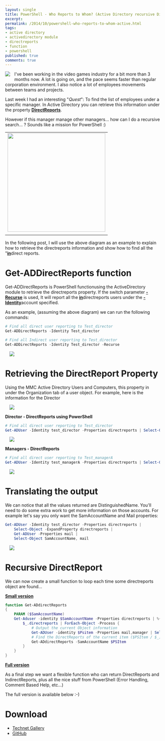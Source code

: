 ```yaml
---
layout: single
title: PowerShell - Who Reports to Whom? (Active Directory recursive DirectReports)
excerpt: 
permalink: /2014/10/powershell-who-reports-to-whom-active.html
tags: 
- active directory
- activedirectory module
- directreports
- function
- powershell
published: true
comments: true
---
```


 
<a href="{{ site.url }}/images/2014/20141005_PowerShell_-_Who_Reports_to_Whom_(Active_Directory_recursive_DirectReports)/Site_Map__1366356344__-96x96.png" imageanchor="1" style="clear: left; float: left; margin-bottom: 1em; margin-right: 1em;"><img border="0" src="{{ site.url }}/images/2014/20141005_PowerShell_-_Who_Reports_to_Whom_(Active_Directory_recursive_DirectReports)/Site_Map__1366356344__-96x96.png" /></a>I've been working in the video games industry for a bit more than 3 months now. A lot is going on, and the pace seems faster than regular corporation environment. I also notice a lot of employees movements between teams and projects.

Last week I had an interesting "<i>Quest</i>": To find the list of employees under a specific manager. In Active Directory you can retrieve this information under the property <b><u>DirectReports</u></b>.

However if this manager manage other managers... how can I do a recursive search... ?
Sounds like a mission for PowerShell :)

<table align="center" cellpadding="0" cellspacing="0" class="tr-caption-container" style="margin-left: auto; margin-right: auto; text-align: center;"><tbody><tr><td style="text-align: center;"><a href="{{ site.url }}/images/2014/20141005_PowerShell_-_Who_Reports_to_Whom_(Active_Directory_recursive_DirectReports)/2014-10-04_21-55-36__527074596__-340x342.png" imageanchor="1" style="margin-left: auto; margin-right: auto;"><img border="0" src="{{ site.url }}/images/2014/20141005_PowerShell_-_Who_Reports_to_Whom_(Active_Directory_recursive_DirectReports)/2014-10-04_21-55-36__527074596__-340x342.png" height="320" width="318" /></a></td></tr><tr><td class="tr-caption" style="text-align: center;">
</td></tr></tbody></table>
In the following post, I will use the above diagram as an example to explain how to retrieve the directreports information and show how to find all the "<b><u>in</u></b>direct reports.

# Get-ADDirectReports function

Get-ADDirectReports is PowerShell functionusing the ActiveDirectory module to retrieve the directreports property. If the switch parameter <u><b>-Recurse</b></u> is used, It will report all the <b><u>in</u></b>directreports users under the <u><b>-Identity</b></u>account specified.

As an example, (assuming the above diagram) we can run the following commands:

```powershell
# Find all direct user reporting to Test_director
Get-ADDirectReports -Identity Test_director

# Find all Indirect user reporting to Test_director
Get-ADDirectReports -Identity Test_director -Recurse
```

<a href="{{ site.url }}/images/2014/20141005_PowerShell_-_Who_Reports_to_Whom_(Active_Directory_recursive_DirectReports)/Get-ADDirectReport__1896028255__-692x454.png" imageanchor="1" style="margin-left: 1em; margin-right: 1em;"><img border="0" src="{{ site.url }}/images/2014/20141005_PowerShell_-_Who_Reports_to_Whom_(Active_Directory_recursive_DirectReports)/Get-ADDirectReport__1896028255__-692x454.png" /></a>

# Retrieving the DirectReport Property

Using the MMC Active Directory Users and Computers, this property in under the Organization tab of a user object. For example, here is the information for the Director

<a href="{{ site.url }}/images/2014/20141005_PowerShell_-_Who_Reports_to_Whom_(Active_Directory_recursive_DirectReports)/directreports_property_mmc__102966376__-432x531.png" imageanchor="1" style="margin-left: 1em; margin-right: 1em;"><img border="0" src="{{ site.url }}/images/2014/20141005_PowerShell_-_Who_Reports_to_Whom_(Active_Directory_recursive_DirectReports)/directreports_property_mmc__102966376__-432x531.png" /></a>

<b>Director - DirectReports using PowerShell</b>

```powershell
# Find all direct user reporting to Test_director
Get-ADUser -Identity test_director -Properties directreports | Select-Object -ExpandProperty DirectReports
```

<a href="{{ site.url }}/images/2014/20141005_PowerShell_-_Who_Reports_to_Whom_(Active_Directory_recursive_DirectReports)/Director_directreports_powershell_02__1496667751__-692x166.png" imageanchor="1" style="margin-left: 1em; margin-right: 1em;"><img border="0" src="{{ site.url }}/images/2014/20141005_PowerShell_-_Who_Reports_to_Whom_(Active_Directory_recursive_DirectReports)/Director_directreports_powershell_02__1496667751__-692x166.png" /></a>

**Managers - DirectReports**

```powershell
# Find all direct user reporting to Test_managerA
Get-ADUser -Identity test_managerA -Properties directreports | Select-Object -ExpandProperty DirectReports
```

<a href="{{ site.url }}/images/2014/20141005_PowerShell_-_Who_Reports_to_Whom_(Active_Directory_recursive_DirectReports)/ManagerA_ManagerB_directreports_powershell_02__454327956__-692x454.png" imageanchor="1" style="margin-left: 1em; margin-right: 1em; text-align: center;"><img border="0" src="{{ site.url }}/images/2014/20141005_PowerShell_-_Who_Reports_to_Whom_(Active_Directory_recursive_DirectReports)/ManagerA_ManagerB_directreports_powershell_02__454327956__-692x454.png" /></a>

# Translating the output

We can notice that all the values returned are DistinguishedName. You'll need to do some extra work to get more information on those accounts. For example let's say you only want the SamAccountName and Mail properties:

```powershell
Get-ADUser -Identity test_director -Properties directreports |
    Select-Object -ExpandProperty directreports |
    Get-ADUser -Properties mail |
    Select-Object SamAccountName, mail
```

<a href="{{ site.url }}/images/2014/20141005_PowerShell_-_Who_Reports_to_Whom_(Active_Directory_recursive_DirectReports)/Director_directreports_powershell_SamAccountName_mail__1578705780__-692x220.png" imageanchor="1" style="margin-left: 1em; margin-right: 1em;"><img border="0" src="{{ site.url }}/images/2014/20141005_PowerShell_-_Who_Reports_to_Whom_(Active_Directory_recursive_DirectReports)/Director_directreports_powershell_SamAccountName_mail__1578705780__-692x220.png" /></a>


# Recursive DirectReport

We can now create a small function to loop each time some directreports object are found...

<b><u>Small version</u></b>

```powershell
function Get-ADdirectReports
{
    PARAM ($SamAccountName)
    Get-Aduser -identity $SamAccountName -Properties directreports | %{
        $_.directreports | ForEach-Object -Process {
            # Output the current Object information
            Get-ADUser -identity $Psitem -Properties mail,manager | Select-Object -Property Name, SamAccountName, Mail, @{ L = "Manager"; E = { (Get-Aduser -iden $psitem.manager).samaccountname } }
            # Find the DirectReports of the current item ($PSItem / $_)
            Get-ADdirectReports -SamAccountName $PSItem
        }
    }
}
```

<b><u>Full version</u></b>

As a final step we want a flexible function who can return DirectReports and IndirectReports, plus all the nice stuff from PowerShell (Error Handling, Comment Based Help, etc...)

The full version is available below :-)

# Download

* <a href="http://gallery.technet.microsoft.com/Get-ADDirectReport-962616c6" target="_blank">Technet Gallery</a>
* <a href="https://github.com/lazywinadmin/PowerShell/tree/master/AD-USER-Get-ADDirectReport" target="_blank">GitHub</a>
